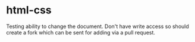 # html-css
Testing ability to change the document. Don't have write access so should create a fork which can be sent for adding via a pull request. 
